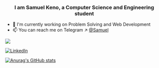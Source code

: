<h3 align="center">I am Samuel Keno, a Computer Science and Engineering student</h3>

<!--
**Samuel-K95/Samuel-K95** is a ✨ _special_ ✨ repository because its `README.md` (this file) appears on your GitHub profile.

Here are some ideas to get you started:

-->
- 🔭 I'm currently working on Problem Solving and Web Development
- 📫 You can reach me on Telegram ↗ [@Samuel](https://t.me/sami_g95)

![](https://komarev.com/ghpvc/?username=your-github-Samuel-K95&color=blue)

[![LinkedIn](https://img.shields.io/badge/LinkedIn-blue?style=for-the-badge&logo=LinkedIn&logoColor=white)](https://www.linkedin.com/in/samuel-keno-4a7262264/)

[![Anurag's GitHub stats](https://github-readme-stats.vercel.app/api?username=Samuel-K95&theme=vue-dark)](https://github.com/Samuel-K95/github-readme-stats)
